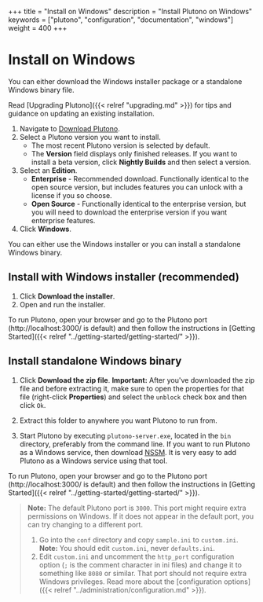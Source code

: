 +++
title = "Install on Windows"
description = "Install Plutono on Windows"
keywords = ["plutono", "configuration", "documentation", "windows"]
weight = 400
+++

# Install on Windows

You can either download the Windows installer package or a standalone Windows binary file.

Read [Upgrading Plutono]({{< relref "upgrading.md" >}}) for tips and guidance on updating an existing
installation.

1. Navigate to [Download Plutono](https://grafana.com/grafana/download?platform=windows).
1. Select a Plutono version you want to install.
   - The most recent Plutono version is selected by default.
   - The **Version** field displays only finished releases. If you want to install a beta version, click **Nightly Builds** and then select a version.
1. Select an **Edition**.
   - **Enterprise** - Recommended download. Functionally identical to the open source version, but includes features you can unlock with a license if you so choose.
   - **Open Source** - Functionally identical to the enterprise version, but you will need to download the enterprise version if you want enterprise features.
1. Click **Windows**.

You can either use the Windows installer or you can install a standalone Windows binary.

## Install with Windows installer (recommended)

1. Click **Download the installer**.
1. Open and run the installer.

To run Plutono, open your browser and go to the Plutono port (http://localhost:3000/ is default) and then follow the instructions in [Getting Started]({{< relref "../getting-started/getting-started/" >}}).

## Install standalone Windows binary

1. Click **Download the zip file**.
   **Important:** After you've downloaded the zip file and before extracting it, make sure to open the properties for that file (right-click **Properties**) and select the `unblock` check box and then click `Ok`.

1. Extract this folder to anywhere you want Plutono to run from.

1. Start Plutono by executing `plutono-server.exe`, located in the `bin` directory, preferably from the command line. If you want to run Plutono as a Windows service, then download
[NSSM](https://nssm.cc/). It is very easy to add Plutono as a Windows service using that tool.

To run Plutono, open your browser and go to the Plutono port (http://localhost:3000/ is default) and then follow the instructions in [Getting Started]({{< relref "../getting-started/getting-started/" >}}).

> **Note:** The default Plutono port is `3000`. This port might require extra permissions on Windows. If it does not appear in the default port, you can try changing to a different port.
>
> 1. Go into the `conf` directory and copy `sample.ini` to `custom.ini`.  **Note:** You should edit `custom.ini`, never `defaults.ini`.
> 1. Edit `custom.ini` and uncomment the `http_port` configuration option (`;` is the comment character in ini files) and change it to something like `8080` or similar. That port should not require extra Windows privileges.
> Read more about the [configuration options]({{< relref "../administration/configuration.md" >}}).
